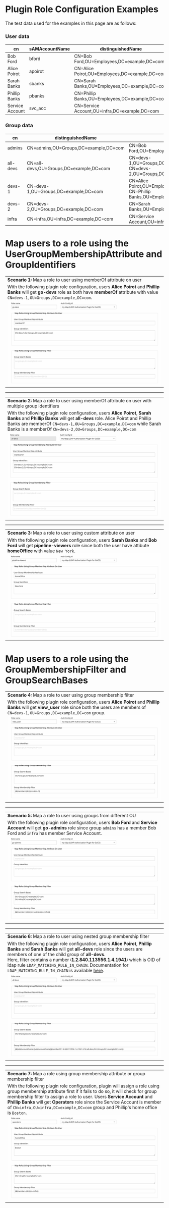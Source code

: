 # Plugin Role Configuration Examples

The test data used for the examples in this page are as follows:

### User data

|  cn              | sAMAccountName     | distinguishedName                               | memberOf                               | homeOffice |
|------------------|--------------------|-------------------------------------------------|----------------------------------------|------------|
|  Bob Ford        | bford              | CN=Bob Ford,OU=Employees,DC=example,DC=com      | CN=admins,OU=Groups,DC=example,DC=com  | New York   |
|  Alice Poirot    | apoirot            | CN=Alice Poirot,OU=Employees,DC=example,DC=com  | CN=devs-1,OU=Groups,DC=example,DC=com  | Chicago    |
|  Sarah Banks     | sbanks             | CN=Sarah Banks,OU=Employees,DC=example,DC=com   | CN=devs-2,OU=Groups,DC=example,DC=com  | New York   |
|  Phillip Banks   | pbanks             | CN=Phillip Banks,OU=Employees,DC=example,DC=com | CN=devs-1,OU=Groups,DC=example,DC=com  | Boston     |
|  Service Account | svc_acc            | CN=Service Account,OU=infra,DC=example,DC=com   | CN=infra,OU=infra,DC=example,DC=com    |            |

### Group data

|  cn              | distinguishedName                               | member                                                                                                  |
|------------------|-------------------------------------------------|---------------------------------------------------------------------------------------------------------|
|  admins          | CN=admins,OU=Groups,DC=example,DC=com           | CN=Bob Ford,OU=Employees,DC=example,DC=com                                                              |
|  all-devs        | CN=all-devs,OU=Groups,DC=example,DC=com         | CN=devs-1,OU=Groups,DC=example,DC=com<br/>CN=devs-2,OU=Groups,DC=example,DC=com                         |
|  devs-1          | CN=devs-1,OU=Groups,DC=example,DC=com           | CN=Alice Poirot,OU=Employees,DC=example,DC=com<br/>CN=Phillip Banks,OU=Employees,DC=example,DC=com      |
|  devs-2          | CN=devs-2,OU=Groups,DC=example,DC=com           | CN=Sarah Banks,OU=Employees,DC=example,DC=com                                                           |
|  infra           | CN=infra,OU=infra,DC=example,DC=com             | CN=Service Account,OU=infra,DC=example,DC=com                                                           |

# Map users to a role using the UserGroupMembershipAttribute and GroupIdentifiers

<table>
  <tr>
    <td>
      <span class="header">
        <strong id="scenario-1">Scenario 1: </strong>
        Map a role to user using memberOf attribute on user
      </span>
    </td>
  </tr>
  <tr>
    <td>
      <span class="description">
        With the following plugin role configuration, users <strong>Alice Poirot</strong> and <strong>Phillip Banks</strong>
        will get <strong>go-devs</strong> role as both have <strong>memberOf</strong> attribute with value <code>CN=devs-1,OU=Groups,DC=example,DC=com</code>.
      </span>
      <br/>
      <img alt="Go devs" src="images/examples/go-devs-groupmembership-attribute.png"/>
    </td>
  </tr>
</table>

---

<table>
  <tr>
    <td>
      <span class="header">
        <strong id="scenario-2">Scenario 2: </strong>
        Map a role to user using memberOf attribute on user with multiple group identifiers
      </span>
    </td>
  </tr>
  <tr>
    <td>
      <span class="description">
        With the following plugin role configuration, users <strong>Alice Poirot</strong>, <strong>Sarah Banks</strong> and <strong>Phillip Banks</strong>
        will get <strong>all-devs</strong> role. Alice Poirot and Phillip Banks are memberOf
        <code>CN=devs-1,OU=Groups,DC=example,DC=com</code> while Sarah Banks is a memberOf <code>CN=devs-2,OU=Groups,DC=example,DC=com</code>
      </span>
      <br/>
      <img alt="All devs" src="images/examples/all-devs-groupmembership-attribute.png"/>
    </td>
  </tr>
</table>

---

<table>
  <tr>
    <td>
      <span class="header">
        <strong id="scenario-3">Scenario 3: </strong>
        Map a role to user using custom attribute on user
      </span>
    </td>
  </tr>
  <tr>
    <td>
      <span class="description">
        With the following plugin role configuration, users <strong>Sarah Banks</strong> and <strong>Bob Ford</strong>
        will get <strong>pipeline-viewers</strong> role since both the user have attibute <strong>homeOffice</strong> with value <code>New York</code>.
      </span>
      <br/>
      <img alt="Pipeline viewers" src="images/examples/custom-groupmembership-attribute.png"/>
    </td>
  </tr>
</table>

# Map users to a role using the GroupMembershipFilter and GroupSearchBases

<table>
  <tr>
    <td>
      <span class="header">
        <strong id="scenario-4">Scenario 4: </strong>
        Map a role to user using group membership filter
      </span>
    </td>
  </tr>
  <tr>
    <td>
      <span class="description">
        With the following plugin role configuration, users <strong>Alice Poirot</strong> and <strong>Phillip Banks</strong>
        will get <strong>view_user</strong> role since both the users are members of <code>CN=devs-1,OU=Groups,DC=example,DC=com</code> group.
      </span>
      <br/>
      <img alt="View user" src="images/examples/single-searchbase-groupmembership-filter.png"/>
    </td>
  </tr>
</table>

---

<table>
  <tr>
    <td>
      <span class="header">
        <strong id="scenario-5">Scenario 5: </strong>
        Map a role to user using groups from different OU
      </span>
    </td>
  </tr>
  <tr>
    <td>
      <span class="description">
        With the following plugin role configuration, users <strong>Bob Ford</strong> and <strong>Service Account</strong>
        will get <strong>go-admins</strong> role since group <code>admins</code> has a member Bob Ford and <code>infra</code> has member Service Account.
      </span>   
      <br/>
      <img alt="View user" src="images/examples/multiple-searchbases-groupmembership-filter.png"/>
    </td>
  </tr>
</table>

---

<table>
  <tr>
    <td>
      <span class="header">
        <strong id="scenario-6">Scenario 6: </strong>
        Map a role to user using nested group membership filter
      </span>
    </td>
  </tr>
  <tr>
    <td>
      <span class="description">
        With the following plugin role configuration, users <strong>Alice Poirot</strong>, <strong>Phillip Banks</strong> and <strong>Sarah Banks</strong>
        will get <strong>all-devs</strong> role since the users are members of one of the child group of <strong>all-devs</strong>.
        <br/>
        Here, filter contains a number <strong>:1.2.840.113556.1.4.1941:</strong> which is OID of ldap rule <code>LDAP_MATCHING_RULE_IN_CHAIN</code>. Documentation for <code>LDAP_MATCHING_RULE_IN_CHAIN</code> is available <a href="https://msdn.microsoft.com/en-us/library/aa746475(VS.85).aspx" target="_blank">here</a>.
      </span>     
      <br/>
      <img alt="All devs" src="images/examples/nested-groupmembership-filter.png"/>
    </td>
  </tr>
</table>

---

<table>
  <tr>
    <td>
      <span class="header">
        <strong id="scenario-7">Scenario 7: </strong>
        Map a role using group membership attribute or group membership filter
      </span>
    </td>
  </tr>
  <tr>
    <td>
      <span class="description">
        With the following plugin role configuration, plugin will assign a role using group membership attribute first if it fails to do so,
        it will check for group membership filter to assign a role to user. Users <strong>Service Account</strong> and <strong>Phillip Banks</strong>
        will get <strong>Operators</strong> role since the Service Account is member of <code>CN=infra,OU=infra,DC=example,DC=com</code> group and
        Phillip's home office is <code>Boston</code>.
      </span> 
      <br/>
      <img alt="Operators" src="images/examples/group-membership-attribute-or-filter.png"/>
    </td>
  </tr>
</table>

